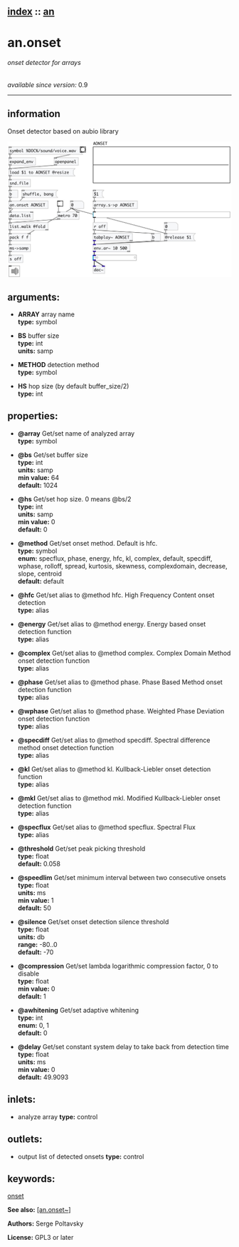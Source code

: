 [index](index.html) :: [an](an.html)
---

# an.onset

###### onset detector for arrays

*available since version:* 0.9

---


## information
Onset detector based on aubio library



[![example](../examples/img/an.onset.jpg)](../examples/pd/an.onset.pd)



## arguments:

* **ARRAY**
array name<br>
__type:__ symbol<br>

* **BS**
buffer size<br>
__type:__ int<br>
__units:__ samp<br>

* **METHOD**
detection method<br>
__type:__ symbol<br>

* **HS**
hop size (by default buffer_size/2)<br>
__type:__ int<br>





## properties:

* **@array** 
Get/set name of analyzed array<br>
__type:__ symbol<br>

* **@bs** 
Get/set buffer size<br>
__type:__ int<br>
__units:__ samp<br>
__min value:__ 64<br>
__default:__ 1024<br>

* **@hs** 
Get/set hop size. 0 means @bs/2<br>
__type:__ int<br>
__units:__ samp<br>
__min value:__ 0<br>
__default:__ 0<br>

* **@method** 
Get/set onset method. Default is hfc.<br>
__type:__ symbol<br>
__enum:__ specflux, phase, energy, hfc, kl, complex, default, specdiff, wphase, rolloff, spread, kurtosis, skewness, complexdomain, decrease, slope, centroid<br>
__default:__ default<br>

* **@hfc** 
Get/set alias to @method hfc. High Frequency Content onset detection<br>
__type:__ alias<br>

* **@energy** 
Get/set alias to @method energy. Energy based onset detection function<br>
__type:__ alias<br>

* **@complex** 
Get/set alias to @method complex. Complex Domain Method onset detection function<br>
__type:__ alias<br>

* **@phase** 
Get/set alias to @method phase. Phase Based Method onset detection function<br>
__type:__ alias<br>

* **@wphase** 
Get/set alias to @method phase. Weighted Phase Deviation onset detection function<br>
__type:__ alias<br>

* **@specdiff** 
Get/set alias to @method specdiff. Spectral difference method onset detection function<br>
__type:__ alias<br>

* **@kl** 
Get/set alias to @method kl. Kullback-Liebler onset detection function<br>
__type:__ alias<br>

* **@mkl** 
Get/set alias to @method mkl. Modified Kullback-Liebler onset detection function<br>
__type:__ alias<br>

* **@specflux** 
Get/set alias to @method specflux. Spectral Flux<br>
__type:__ alias<br>

* **@threshold** 
Get/set peak picking threshold<br>
__type:__ float<br>
__default:__ 0.058<br>

* **@speedlim** 
Get/set minimum interval between two consecutive onsets<br>
__type:__ float<br>
__units:__ ms<br>
__min value:__ 1<br>
__default:__ 50<br>

* **@silence** 
Get/set onset detection silence threshold<br>
__type:__ float<br>
__units:__ db<br>
__range:__ -80..0<br>
__default:__ -70<br>

* **@compression** 
Get/set lambda logarithmic compression factor, 0 to disable<br>
__type:__ float<br>
__min value:__ 0<br>
__default:__ 1<br>

* **@awhitening** 
Get/set adaptive whitening<br>
__type:__ int<br>
__enum:__ 0, 1<br>
__default:__ 0<br>

* **@delay** 
Get/set constant system delay to take back from detection time<br>
__type:__ float<br>
__units:__ ms<br>
__min value:__ 0<br>
__default:__ 49.9093<br>



## inlets:

* analyze array 
__type:__ control<br>



## outlets:

* output list of detected onsets
__type:__ control<br>



## keywords:

[onset](keywords/onset.html)



**See also:**
[\[an.onset~\]](an.onset~.html)




**Authors:** Serge Poltavsky




**License:** GPL3 or later





